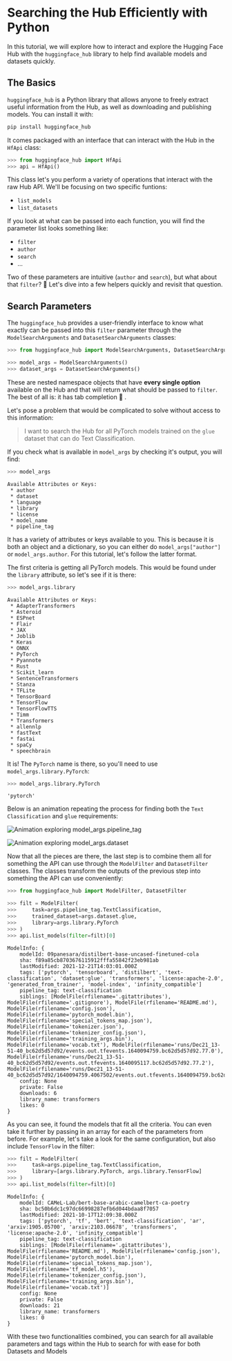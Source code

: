 # Searching the Hub Efficiently with Python

In this tutorial, we will explore how to interact and explore the Hugging Face Hub with the `huggingface_hub` library to help find available models and datasets quickly.

## The Basics

`huggingface_hub` is a Python library that allows anyone to freely extract useful information from the Hub, as well as downloading and publishing models. You can install it with:
```bash
pip install huggingface_hub
```

It comes packaged with an interface that can interact with the Hub in the `HfApi` class:


```python
>>> from huggingface_hub import HfApi
>>> api = HfApi()
```

This class let's you perform a variety of operations that interact with the raw Hub API. We'll be focusing on two specific funtions:
- `list_models`
- `list_datasets`

If you look at what can be passed into each function, you will find the parameter list looks something like:
- `filter`
- `author`
- `search`
- ...

Two of these parameters are intuitive (`author` and `search`), but what about that `filter`? 🤔 Let's dive into a few helpers quickly and revisit that question.

## Search Parameters

The `huggingface_hub` provides a user-friendly interface to know what exactly can be passed into this `filter` parameter through the `ModelSearchArguments` and `DatasetSearchArguments` classes:


```python
>>> from huggingface_hub import ModelSearchArguments, DatasetSearchArguments

>>> model_args = ModelSearchArguments()
>>> dataset_args = DatasetSearchArguments()
```

These are nested namespace objects that have **every single option** available on the Hub and that will return what should be passed to `filter`. The best of all is: it has tab completion 🎊 .

Let's pose a problem that would be complicated to solve without access to this information:
> I want to search the Hub for all PyTorch models trained on the `glue` dataset that can do Text Classification.

If you check what is available in `model_args` by checking it's output, you will find:


```python
>>> model_args
```




    Available Attributes or Keys:
     * author
     * dataset
     * language
     * library
     * license
     * model_name
     * pipeline_tag



It has a variety of attributes or keys available to you. This is because it is both an object and a dictionary, so you can either do `model_args["author"]` or `model_args.author`. For this tutorial, let's follow the latter format.

The first criteria is getting all PyTorch models. This would be found under the `library` attribute, so let's see if it is there:


```python
>>> model_args.library
```




    Available Attributes or Keys:
     * AdapterTransformers
     * Asteroid
     * ESPnet
     * Flair
     * JAX
     * Joblib
     * Keras
     * ONNX
     * PyTorch
     * Pyannote
     * Rust
     * Scikit_learn
     * SentenceTransformers
     * Stanza
     * TFLite
     * TensorBoard
     * TensorFlow
     * TensorFlowTTS
     * Timm
     * Transformers
     * allennlp
     * fastText
     * fastai
     * spaCy
     * speechbrain



It is! The `PyTorch` name is there, so you'll need to use `model_args.library.PyTorch`:


```python
>>> model_args.library.PyTorch
```




    'pytorch'



Below is an animation repeating the process for finding both the `Text Classification` and `glue` requirements:

![Animation exploring `model_args.pipeline_tag`](../assets/hub/search_text_classification.gif)

![Animation exploring `model_args.dataset`](../assets/hub/search_glue.gif)

Now that all the pieces are there, the last step is to combine them all for something the API can use through the `ModelFilter` and `DatasetFilter` classes. The classes transform the outputs of the previous step into something the API can use conveniently:


```python
>>> from huggingface_hub import ModelFilter, DatasetFilter

>>> filt = ModelFilter(
>>>     task=args.pipeline_tag.TextClassification, 
>>>     trained_dataset=args.dataset.glue, 
>>>     library=args.library.PyTorch
>>> )
>>> api.list_models(filter=filt)[0]
```




    ModelInfo: {
    	modelId: 09panesara/distilbert-base-uncased-finetuned-cola
    	sha: f89a85cb8703676115912fffa55842f23eb981ab
    	lastModified: 2021-12-21T14:03:01.000Z
    	tags: ['pytorch', 'tensorboard', 'distilbert', 'text-classification', 'dataset:glue', 'transformers', 'license:apache-2.0', 'generated_from_trainer', 'model-index', 'infinity_compatible']
    	pipeline_tag: text-classification
    	siblings: [ModelFile(rfilename='.gitattributes'), ModelFile(rfilename='.gitignore'), ModelFile(rfilename='README.md'), ModelFile(rfilename='config.json'), ModelFile(rfilename='pytorch_model.bin'), ModelFile(rfilename='special_tokens_map.json'), ModelFile(rfilename='tokenizer.json'), ModelFile(rfilename='tokenizer_config.json'), ModelFile(rfilename='training_args.bin'), ModelFile(rfilename='vocab.txt'), ModelFile(rfilename='runs/Dec21_13-51-40_bc62d5d57d92/events.out.tfevents.1640094759.bc62d5d57d92.77.0'), ModelFile(rfilename='runs/Dec21_13-51-40_bc62d5d57d92/events.out.tfevents.1640095117.bc62d5d57d92.77.2'), ModelFile(rfilename='runs/Dec21_13-51-40_bc62d5d57d92/1640094759.4067502/events.out.tfevents.1640094759.bc62d5d57d92.77.1')]
    	config: None
    	private: False
    	downloads: 6
    	library_name: transformers
    	likes: 0
    }



As you can see, it found the models that fit all the criteria. You can even take it further by passing in an array for each of the parameters from before. For example, let's take a look for the same configuration, but also include `TensorFlow` in the filter:


```python
>>> filt = ModelFilter(
>>>     task=args.pipeline_tag.TextClassification, 
>>>     library=[args.library.PyTorch, args.library.TensorFlow]
>>> )
>>> api.list_models(filter=filt)[0]
```




    ModelInfo: {
    	modelId: CAMeL-Lab/bert-base-arabic-camelbert-ca-poetry
    	sha: bc50b6dc1c97dc66998287efb6d044bdaa8f7057
    	lastModified: 2021-10-17T12:09:38.000Z
    	tags: ['pytorch', 'tf', 'bert', 'text-classification', 'ar', 'arxiv:1905.05700', 'arxiv:2103.06678', 'transformers', 'license:apache-2.0', 'infinity_compatible']
    	pipeline_tag: text-classification
    	siblings: [ModelFile(rfilename='.gitattributes'), ModelFile(rfilename='README.md'), ModelFile(rfilename='config.json'), ModelFile(rfilename='pytorch_model.bin'), ModelFile(rfilename='special_tokens_map.json'), ModelFile(rfilename='tf_model.h5'), ModelFile(rfilename='tokenizer_config.json'), ModelFile(rfilename='training_args.bin'), ModelFile(rfilename='vocab.txt')]
    	config: None
    	private: False
    	downloads: 21
    	library_name: transformers
    	likes: 0
    }



With these two functionalities combined, you can search for all available parameters and tags within the Hub to search for with ease for both Datasets and Models
